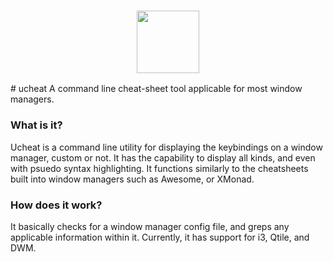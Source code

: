<h3 align="center"><img src="https://cdn.discordapp.com/attachments/755119979786928369/854491946259972106/ucheat.png" height="100px"></h3>
# ucheat
A command line cheat-sheet tool applicable for most window managers.

### What is it?
Ucheat is a command line utility for displaying the keybindings on a window manager, custom or not. It has the capability to display all kinds,
and even with psuedo syntax highlighting. It functions similarly to the cheatsheets built into window managers such as Awesome, or XMonad.

### How does it work?
It basically checks for a window manager config file, and greps any applicable information within it. Currently, it has support for i3, Qtile,
and DWM.
